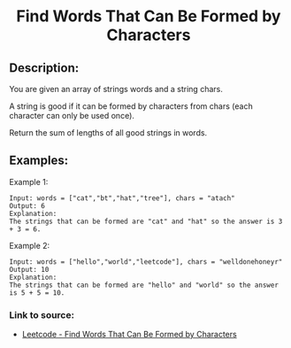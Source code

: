 <h1 align="center">Find Words That Can Be Formed by Characters</h1>

## Description:
You are given an array of strings words and a string chars.

A string is good if it can be formed by characters from chars (each character can only be used once).

Return the sum of lengths of all good strings in words.

## Examples:

Example 1:

```
Input: words = ["cat","bt","hat","tree"], chars = "atach"
Output: 6
Explanation: 
The strings that can be formed are "cat" and "hat" so the answer is 3 + 3 = 6.
```

Example 2:

```
Input: words = ["hello","world","leetcode"], chars = "welldonehoneyr"
Output: 10
Explanation: 
The strings that can be formed are "hello" and "world" so the answer is 5 + 5 = 10.
```


### Link to source: 
- <a href="https://leetcode.com/problems/find-words-that-can-be-formed-by-characters/">Leetcode - Find Words That Can Be Formed by Characters</a>


